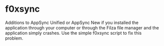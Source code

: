 # f0xsync
Additions to AppSync Unified or AppSync New if you installed the application through your computer or through the Filza file manager and the application simply crashes. Use the simple f0xsync script to fix this problem.

